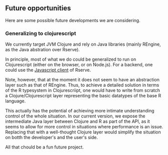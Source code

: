 ## Future opportunities

Here are some possible future developments we are considering.

### Generalizing to clojurescript

We currently target JVM Clojure and rely on Java libraries (mainly REngine, as the Java abstration over Rserve).

In principle, most of what we do could be generalized to run on Clojurescript (either on the browser, or on Node.js). For a backend, one could use the [Javascript client](https://github.com/cscheid/rserve-js) of Rserve. 

Note, however, that at the moment it does not seem to have an abstraction layer such as that of REngine. Thus, to achieve a detailed solution in terms of the R typesystem in Clojurescriipt, one would have to write from scratch a Clojure/Clojurescript layer representing the basic datatypes of the base R language.

This actually has the potential of achieving more intimate understanding control of the whole situation. In our current version, we expose the intermediate Java layer between Clojure and R as part of the API, as it seems to allow for more control in situations where performance is an issue. Replacing that with a well-thought Clojure layer would simplify the situation on botth the developer's and the user's side.

All that chould be a fun future project.

